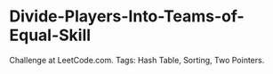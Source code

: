 # Divide-Players-Into-Teams-of-Equal-Skill
Challenge at LeetCode.com. Tags: Hash Table, Sorting, Two Pointers.
